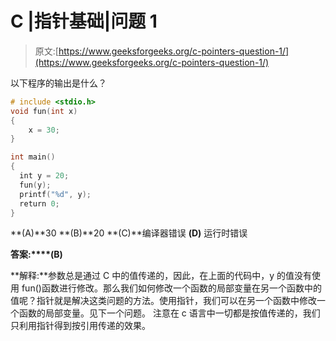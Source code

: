 # C |指针基础|问题 1

> 原文:[https://www.geeksforgeeks.org/c-pointers-question-1/](https://www.geeksforgeeks.org/c-pointers-question-1/)

以下程序的输出是什么？

```cpp
# include <stdio.h>
void fun(int x)
{
    x = 30;
}

int main()
{
  int y = 20;
  fun(y);
  printf("%d", y);
  return 0;
}
```

**(A)**30
**(B)**20
**(C)**编译器错误
**(D)** 运行时错误

**答案:****(B)**

**解释:**参数总是通过 C 中的值传递的，因此，在上面的代码中，y 的值没有使用 fun()函数进行修改。那么我们如何修改一个函数的局部变量在另一个函数中的值呢？指针就是解决这类问题的方法。使用指针，我们可以在另一个函数中修改一个函数的局部变量。见下一个问题。
注意在 c 语言中一切都是按值传递的，我们只利用指针得到按引用传递的效果。